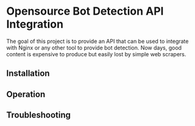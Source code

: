 # Opensource Bot Detection API Integration 

The goal of this project is to provide an API that can be used to integrate 
with Nginx or any other tool to provide bot detection.  Now days, good content
is expensive to produce but easily lost by simple web scrapers. 

## Installation


## Operation


## Troubleshooting 
